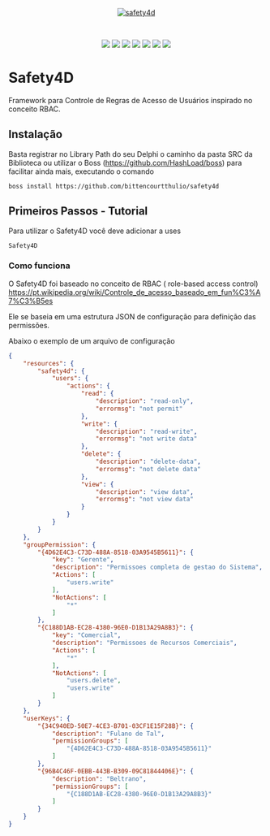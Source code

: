 <p align="center">
  <a href="https://github.com/bittencourtthulio/safety4d/blob/main/assets/logo.fw.png">
    <img alt="safety4d" src="https://github.com/bittencourtthulio/safety4d/blob/main/assets/logo.fw.png">
  </a>  
</p>
<br>
<p align="center">
  <img src="https://img.shields.io/github/v/release/bittencourtthulio/safety4d?style=flat-square">
  <img src="https://img.shields.io/github/stars/bittencourtthulio/safety4d?style=flat-square">
  <img src="https://img.shields.io/github/contributors/bittencourtthulio/safety4d?color=orange&style=flat-square">
  <img src="https://img.shields.io/github/forks/bittencourtthulio/safety4d?style=flat-square">
   <img src="https://tokei.rs/b1/github/bittencourtthulio/safety4d?color=red&category=lines">
  <img src="https://tokei.rs/b1/github/bittencourtthulio/safety4d?color=green&category=code">
  <img src="https://tokei.rs/b1/github/bittencourtthulio/safety4d?color=yellow&category=files">
</p>

# Safety4D
Framework para Controle de Regras de Acesso de Usuários inspirado no conceito RBAC.

## Instalação
Basta registrar no Library Path do seu Delphi o caminho da pasta SRC da Biblioteca ou utilizar o Boss (https://github.com/HashLoad/boss) para facilitar ainda mais, executando o comando 

```
boss install https://github.com/bittencourtthulio/safety4d
```

## Primeiros Passos - Tutorial

Para utilizar o Safety4D você deve adicionar a uses

```
Safety4D
```

### Como funciona

O Safety4D foi baseado no conceito de RBAC ( role-based access control) https://pt.wikipedia.org/wiki/Controle_de_acesso_baseado_em_fun%C3%A7%C3%B5es

Ele se baseia em uma estrutura JSON de configuração para definição das permissões.

Abaixo o exemplo de um arquivo de configuração

```JSON
{
    "resources": {
        "safety4d": {
            "users": {
                "actions": {
                    "read": {
                        "description": "read-only",
                        "errormsg": "not permit"
                    },
                    "write": {
                        "description": "read-write",
                        "errormsg": "not write data"
                    },
                    "delete": {
                        "description": "delete-data",
                        "errormsg": "not delete data"
                    },
                    "view": {
                        "description": "view data",
                        "errormsg": "not view data"
                    }
                }
            }
        }
    },
    "groupPermission": {
        "{4D62E4C3-C73D-488A-8518-03A9545B5611}": {
            "key": "Gerente",
            "description": "Permissoes completa de gestao do Sistema",
            "Actions": [
                "users.write"
            ],
            "NotActions": [
                "*"
            ]
        },
        "{C188D1AB-EC28-4380-96E0-D1B13A29A8B3}": {
            "key": "Comercial",
            "description": "Permissoes de Recursos Comerciais",
            "Actions": [
                "*"
            ],
            "NotActions": [
                "users.delete",
                "users.write"
            ]
        }
    },
    "userKeys": {
        "{34C940ED-50E7-4CE3-B701-03CF1E15F28B}": {
            "description": "Fulano de Tal",
            "permissionGroups": [
                "{4D62E4C3-C73D-488A-8518-03A9545B5611}"
            ]
        },
        "{96B4C46F-0EBB-443B-B309-09C81844406E}": {
            "description": "Beltrano",
            "permissionGroups": [
                "{C188D1AB-EC28-4380-96E0-D1B13A29A8B3}"
            ]
        }
    }
}
```


